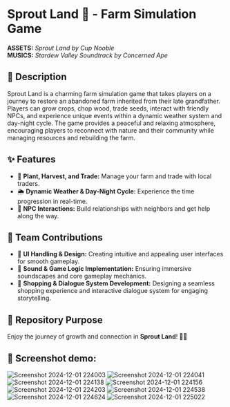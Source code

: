 # Sprout Land 🌱 - Farm Simulation Game  

**ASSETS:** *Sprout Land by Cup Nooble*  
**MUSICS:** *Stardew Valley Soundtrack by Concerned Ape*

## 📖 Description  
Sprout Land is a charming farm simulation game that takes players on a journey to restore an abandoned farm inherited from their late grandfather. Players can grow crops, chop wood, trade seeds, interact with friendly NPCs, and experience unique events within a dynamic weather system and day-night cycle. The game provides a peaceful and relaxing atmosphere, encouraging players to reconnect with nature and their community while managing resources and rebuilding the farm.  

## ✨ Features  
- 🌾 **Plant, Harvest, and Trade:** Manage your farm and trade with local traders.  
- 🌦 **Dynamic Weather & Day-Night Cycle:** Experience the time progression in real-time.  
- 🤝 **NPC Interactions:** Build relationships with neighbors and get help along the way.  

## 👥 Team Contributions  
- 🎨 **UI Handling & Design:** Creating intuitive and appealing user interfaces for smooth gameplay.  
- 🎵 **Sound & Game Logic Implementation:** Ensuring immersive soundscapes and core gameplay mechanics. 
- 🛒 **Shopping & Dialogue System Development:** Designing a seamless shopping experience and interactive dialogue system for engaging storytelling.  

## 📂 Repository Purpose  
Enjoy the journey of growth and connection in **Sprout Land**! 🌱✨  

## 📖 Screenshot demo:  
![Screenshot 2024-12-01 224003](https://github.com/user-attachments/assets/2145e7e5-1a1d-4e43-b850-022d51d136c0)
![Screenshot 2024-12-01 224041](https://github.com/user-attachments/assets/2db86071-b836-4e80-8aa9-1db258ffa089)
![Screenshot 2024-12-01 224138](https://github.com/user-attachments/assets/0186855c-d73a-4119-91ef-c08ffc2777a3)
![Screenshot 2024-12-01 224156](https://github.com/user-attachments/assets/0f3e77c0-d2b0-48f1-be1a-b3a654310874)
![Screenshot 2024-12-01 224203](https://github.com/user-attachments/assets/97c7f629-967f-468f-8ca0-02d66b43683f)
![Screenshot 2024-12-01 224538](https://github.com/user-attachments/assets/83d13e0a-0562-4fa7-aa3c-1323a3451a86)
![Screenshot 2024-12-01 224624](https://github.com/user-attachments/assets/553ee2b2-cdc9-4462-a2af-c8afdff15fb2)
![Screenshot 2024-12-01 225022](https://github.com/user-attachments/assets/102bd588-f613-49a5-b199-1ce4130ac88e)
